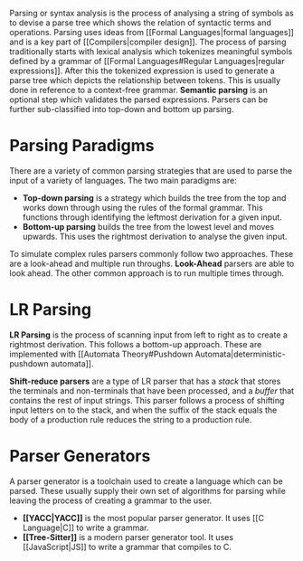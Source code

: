 Parsing or syntax analysis is the process of analysing a string of symbols as to devise a parse tree which shows the relation of syntactic terms and operations. Parsing uses ideas from [[Formal Languages|formal languages]] and is a key part of [[Compilers|compiler design]]. The process of parsing traditionally starts with lexical analysis which tokenizes meaningful symbols defined by a grammar of [[Formal Languages#Regular Languages|regular expressions]]. After this the tokenized expression is used to generate a parse tree which depicts the relationship between tokens. This is usually done in reference to a context-free grammar. **Semantic parsing** is an optional step which validates the parsed expressions. Parsers can be further sub-classified into top-down and bottom up parsing.

# Parsing Paradigms
There are a variety of common parsing strategies that are used to parse the input of a variety of languages. The two main paradigms are:
- **Top-down parsing** is a strategy which builds the tree from the top and works down through using the rules of the formal grammar. This functions through identifying the leftmost derivation for a given input. 
- **Bottom-up parsing** builds the tree from the lowest level and moves upwards. This uses the rightmost derivation to analyse the given input.

To simulate complex rules parsers commonly follow two approaches. These are a look-ahead and multiple run throughs. **Look-Ahead** parsers are able to look ahead. The other common approach is to run multiple times through.

# LR Parsing
**LR Parsing** is the process of scanning input from left to right as to create a rightmost derivation. This follows a bottom-up approach. These are implemented with [[Automata Theory#Pushdown Automata|deterministic-pushdown automata]].

**Shift-reduce parsers** are a type of LR parser that has a *stack* that stores the terminals and non-terminals that have been processed, and a *buffer* that contains the rest of input strings. This parser follows a process of shifting input letters on to the stack, and when the suffix of the stack equals the body of a production rule reduces the string to a production rule.

# Parser Generators
A parser generator is a toolchain used to create a language which can be parsed. These usually supply their own set of algorithms for parsing while leaving the process of creating a grammar to the user. 
- **[[YACC|YACC]]** is the most popular parser generator. It uses [[C Language|C]] to write a grammar.
- **[[Tree-Sitter]]** is a modern parser generator tool. It uses [[JavaScript|JS]] to write a grammar that compiles to C.